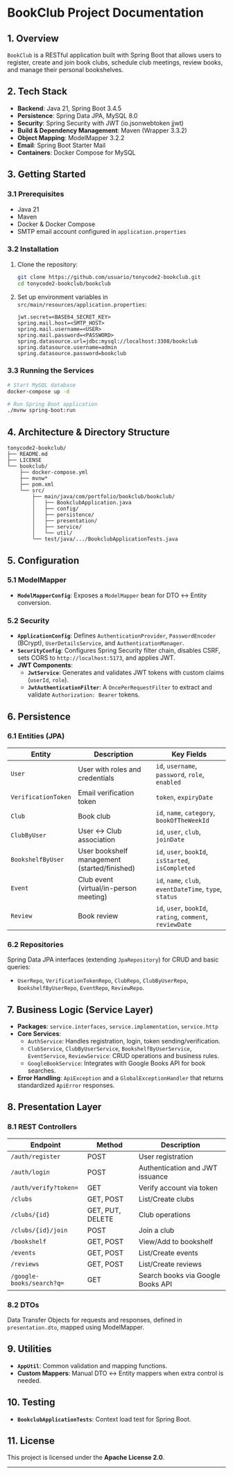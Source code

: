 # BookClub Project Documentation

## 1. Overview

`BookClub` is a RESTful application built with Spring Boot that allows users to register, create and join book clubs, schedule club meetings, review books, and manage their personal bookshelves.

## 2. Tech Stack

- **Backend**: Java 21, Spring Boot 3.4.5
- **Persistence**: Spring Data JPA, MySQL 8.0
- **Security**: Spring Security with JWT (io.jsonwebtoken jjwt)
- **Build & Dependency Management**: Maven (Wrapper 3.3.2)
- **Object Mapping**: ModelMapper 3.2.2
- **Email**: Spring Boot Starter Mail
- **Containers**: Docker Compose for MySQL

## 3. Getting Started

### 3.1 Prerequisites

- Java 21
- Maven
- Docker & Docker Compose
- SMTP email account configured in `application.properties`

### 3.2 Installation

1. Clone the repository:
   ```bash
   git clone https://github.com/usuario/tonycode2-bookclub.git
   cd tonycode2-bookclub/bookclub
   ```
2. Set up environment variables in `src/main/resources/application.properties`:
   ```properties
   jwt.secret=<BASE64_SECRET_KEY>
   spring.mail.host=<SMTP_HOST>
   spring.mail.username=<USER>
   spring.mail.password=<PASSWORD>
   spring.datasource.url=jdbc:mysql://localhost:3308/bookclub
   spring.datasource.username=admin
   spring.datasource.password=bookclub
   ```

### 3.3 Running the Services

```bash
# Start MySQL database
docker-compose up -d

# Run Spring Boot application
./mvnw spring-boot:run
```

## 4. Architecture & Directory Structure

```
tonycode2-bookclub/
├── README.md
├── LICENSE
└── bookclub/
    ├── docker-compose.yml
    ├── mvnw*  
    ├── pom.xml
    └── src/
        ├── main/java/com/portfolio/bookclub/bookclub/
        │   ├── BookclubApplication.java
        │   ├── config/
        │   ├── persistence/
        │   ├── presentation/
        │   ├── service/
        │   └── util/
        └── test/java/.../BookclubApplicationTests.java
```

## 5. Configuration

### 5.1 ModelMapper

- **`ModelMapperConfig`**: Exposes a `ModelMapper` bean for DTO ↔ Entity conversion.

### 5.2 Security

- **`ApplicationConfig`**: Defines `AuthenticationProvider`, `PasswordEncoder` (BCrypt), `UserDetailsService`, and `AuthenticationManager`.
- **`SecurityConfig`**: Configures Spring Security filter chain, disables CSRF, sets CORS to `http://localhost:5173`, and applies JWT.
- **JWT Components**:
  - **`JwtService`**: Generates and validates JWT tokens with custom claims (`userId`, `role`).
  - **`JwtAuthenticationFilter`**: A `OncePerRequestFilter` to extract and validate `Authorization: Bearer` tokens.

## 6. Persistence

### 6.1 Entities (JPA)

| Entity              | Description                                  | Key Fields                                                |
| ------------------- | -------------------------------------------- | --------------------------------------------------------- |
| `User`              | User with roles and credentials              | `id`, `username`, `password`, `role`, `enabled`           |
| `VerificationToken` | Email verification token                     | `token`, `expiryDate`                                     |
| `Club`              | Book club                                    | `id`, `name`, `category`, `bookOfTheWeekId`               |
| `ClubByUser`        | User ↔ Club association                      | `id`, `user`, `club`, `joinDate`                          |
| `BookshelfByUser`   | User bookshelf management (started/finished) | `id`, `user`, `bookId`, `isStarted`, `isCompleted`        |
| `Event`             | Club event (virtual/in-person meeting)       | `id`, `name`, `club`, `eventDateTime`, `type`, `status`   |
| `Review`            | Book review                                  | `id`, `user`, `bookId`, `rating`, `comment`, `reviewDate` |

### 6.2 Repositories

Spring Data JPA interfaces (extending `JpaRepository`) for CRUD and basic queries:

- `UserRepo`, `VerificationTokenRepo`, `ClubRepo`, `ClubByUserRepo`, `BookshelfByUserRepo`, `EventRepo`, `ReviewRepo`.

## 7. Business Logic (Service Layer)

- **Packages**: `service.interfaces`, `service.implementation`, `service.http`
- **Core Services**:
  - `AuthService`: Handles registration, login, token sending/verification.
  - `ClubService`, `ClubByUserService`, `BookshelfByUserService`, `EventService`, `ReviewService`: CRUD operations and business rules.
  - `GoogleBookService`: Integrates with Google Books API for book searches.
- **Error Handling**: `ApiException` and a `GlobalExceptionHandler` that returns standardized `ApiError` responses.

## 8. Presentation Layer

### 8.1 REST Controllers

| Endpoint                  | Method           | Description                       |
| ------------------------- | ---------------- | --------------------------------- |
| `/auth/register`          | POST             | User registration                 |
| `/auth/login`             | POST             | Authentication and JWT issuance   |
| `/auth/verify?token=`     | GET              | Verify account via token          |
| `/clubs`                  | GET, POST        | List/Create clubs                 |
| `/clubs/{id}`             | GET, PUT, DELETE | Club operations                   |
| `/clubs/{id}/join`        | POST             | Join a club                       |
| `/bookshelf`              | GET, POST        | View/Add to bookshelf             |
| `/events`                 | GET, POST        | List/Create events                |
| `/reviews`                | GET, POST        | List/Create reviews               |
| `/google-books/search?q=` | GET              | Search books via Google Books API |

### 8.2 DTOs

Data Transfer Objects for requests and responses, defined in `presentation.dto`, mapped using ModelMapper.

## 9. Utilities

- **`AppUtil`**: Common validation and mapping functions.
- **Custom Mappers**: Manual DTO ↔ Entity mappers when extra control is needed.

## 10. Testing

- **`BookclubApplicationTests`**: Context load test for Spring Boot.

## 11. License

This project is licensed under the **Apache License 2.0**.

---